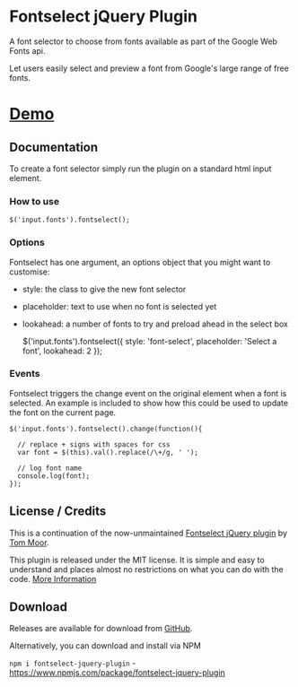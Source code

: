 # Fontselect jQuery Plugin

A font selector to choose from fonts available as part of the Google Web Fonts api. 

Let users easily select and preview a font from Google's large range of free fonts.

# [Demo](https://seanvm.github.io/fontselect-jquery-plugin/)

## Documentation

To create a font selector simply run the plugin on a standard html input element.

### How to use

    $('input.fonts').fontselect();

### Options

Fontselect has one argument, an options object that you might want to customise:

* style: the class to give the new font selector
* placeholder: text to use when no font is selected yet
* lookahead: a number of fonts to try and preload ahead in the select box

    $('input.fonts').fontselect({
      style: 'font-select',
      placeholder: 'Select a font',
      lookahead: 2
    });

### Events

Fontselect triggers the change event on the original element when a font is selected. 
An example is included to show how this could be used to update the font on the current page.

    $('input.fonts').fontselect().change(function(){
    
      // replace + signs with spaces for css
      var font = $(this).val().replace(/\+/g, ' ');
      
      // log font name
      console.log(font);
    });



## License / Credits

This is a continuation of the now-unmaintained [Fontselect jQuery plugin](https://github.com/tommoor/fontselect-jquery-plugin) by [Tom Moor](https://github.com/tommoor).

This plugin is released under the MIT license. It is simple and easy to understand and places almost no restrictions on what you can do with the code.
[More Information](http://en.wikipedia.org/wiki/MIT_License)


## Download

Releases are available for download from
[GitHub](https://github.com/seanvm/fontselect-jquery-plugin/releases).

Alternatively, you can download and install via NPM

`npm i fontselect-jquery-plugin` - https://www.npmjs.com/package/fontselect-jquery-plugin
